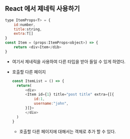 ## React 에서 제네릭 사용하기

```js
type ItemProps<T> = {
    id:number,
    title:string,
    extra:T[]
}
const Item = (props:ItemProps<object>) => {
    return <div>Item</dib>
}
```
- 여기서 제네릭을 사용하여 다른 타입을 받아 들일 수 있게 하였다. 


* 호출할 다른 페이지
  ```js
  const ItemList = () => {
    return(
        <div>
        <Item id={1} title="post title" extra={[{
            id:1,
            username:"john",
        }]}>
        </div>
    )
  }
  ```
  - 호출할 다른 페이지에 대해서는 객체로 추가 할 수 있다. 